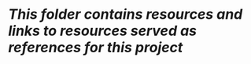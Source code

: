 # ***This folder contains resources and links to resources served as references for this project***

